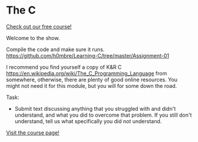 # The C

[Check out our free course!](https://academy.hoppersroppers.org/mod/assign/view.php?id=377)

Welcome to the show.

Compile the code and make sure it runs.
<https://github.com/h0mbre/Learning-C/tree/master/Assignment-01>

I recommend you find yourself a copy of K&R C <https://en.wikipedia.org/wiki/The_C_Programming_Language> from somewhere, otherwise, there are plenty of good online resources. You might not need it for this module, but you will for some down the road.

Task: 

* Submit text discussing anything that you struggled with and didn't understand, and what you did to overcome that problem. If you still don't understand, tell us what specifically you did not understand.



[Visit the course page!](https://academy.hoppersroppers.org/mod/assign/view.php?id=377)
